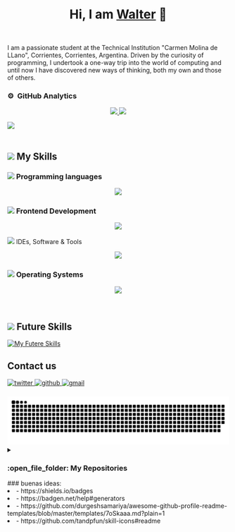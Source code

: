 <div align="center">
<h1 align="center">Hi, I am <a href="https://aristi.dev">Walter</a> 👋</h1>
</div>
<br>
<p>
  I am a passionate student at the Technical Institution "Carmen Molina de LLano", Corrientes, Corrientes, Argentina.
  Driven by the curiosity of programming, I undertook a one-way trip into the world of computing and until now I have discovered new ways of thinking, both my own and those of others.
</p>
<!--
## 🚀 About Me
- 🔭 I'm currently pursuing my Master's in Computer Science at IIT Kharagpur.
- 📝 I write in-depth, long-form articles on my website [theenthusiast.dev](https://theenthusiast.dev), accumulating over 20k views within just 2 months.
- 🌐 Proud member of the [Hackernoon Blogging Fellowship](https://hackernoon.com/), contributing to the tech community.
- ✍️ Content Writer at [freeCodeCamp](https://www.freecodecamp.org/), gearing up to share valuable insights with the global coding community.
-->

<!-- ![FiftyFrick's Stats](https://github-readme-stats.vercel.app/api?username=FiftyFrick&theme=vue-dark&show_icons=true&hide_border=true&count_private=true)-->

### ⚙️ &nbsp;GitHub Analytics

<p align="center">
<a href="https://github.com/FiftyFrick">
  <img height="180em" src="https://github-readme-stats-eight-theta.vercel.app/api?username=FiftyFrick&show_icons=true&theme=algolia&include_all_commits=true&count_private=true"/>
  <img height="180em" src="https://github-readme-stats-eight-theta.vercel.app/api/top-langs/?username=FiftyFrick&layout=compact&langs_count=8&theme=algolia"/>	
</a>
<!-- ![FiftyFrick's Stats](https://github-readme-stats.vercel.app/api?username=FiftyFrick&theme=vue-dark&show_icons=true&hide_border=true&count_private=true)-->
</p>

<!--
## My Articles
- [JavaScript Engine and Runtime Explained](https://www.freecodecamp.org/news/javascript-engine-and-runtime-explained/)
-->


<img src="https://user-images.githubusercontent.com/73097560/115834477-dbab4500-a447-11eb-908a-139a6edaec5c.gif"><br><br>

## <img src="https://media2.giphy.com/media/QssGEmpkyEOhBCb7e1/giphy.gif?cid=ecf05e47a0n3gi1bfqntqmob8g9aid1oyj2wr3ds3mg700bl&rid=giphy.gif" width ="25"><b> My Skills</b>

### <picture> <img src = "https://github.com/7oSkaaa/7oSkaaa/blob/main/Images/Programming_Languages.gif?raw=true" width = 50px>  </picture> Programming languages

<p align="center"> 
  	<a href="https://skillicons.dev">
	    <img src="https://skillicons.dev/icons?i=py,php,mysql,js,c,cpp,visualstudio" /> 
	</a>
</p>

### <picture> <img src = "https://github.com/7oSkaaa/7oSkaaa/blob/main/Images/Front_End.gif?raw=true" width = 50px>  </picture> Frontend Development
 <p align="center"> 
  	<a href="https://skillicons.dev">
	    <img src="https://skillicons.dev/icons?i=html,css,js,bootstrap,wordpress" /> 
	</a>
</p>
 <picture> <img src = "https://github.com/7oSkaaa/7oSkaaa/blob/main/Images/Software_Tools.gif?raw=true" width = 50px>  </picture> IDEs, Software & Tools
 <p align="center"> 
  	<a href="https://skillicons.dev">
	    <img src="https://skillicons.dev/icons?i=vscode,figma,stackoverflow,github,git" /> 
	</a>
</p>

 ### <picture> <img src = "https://github.com/7oSkaaa/7oSkaaa/blob/main/Images/OS.gif?raw=true" width = 50px>  </picture> Operating Systems
 <p align="center"> 
  	<a href="https://skillicons.dev">
	    <img src="https://skillicons.dev/icons?i=windows,linux,ubuntu,mint" /> 
	</a>
</p>

<br>

## <img src="https://media2.giphy.com/media/QssGEmpkyEOhBCb7e1/giphy.gif?cid=ecf05e47a0n3gi1bfqntqmob8g9aid1oyj2wr3ds3mg700bl&rid=giphy.gif" width ="25"><b> Future Skills</b>

[![My Futere Skills](https://skillicons.dev/icons?i=nodejs,angular,laravel,react,kali,kotlin,docker)](https://skillicons.dev)

<!--
<p align="center">
  <a href="https://skillicons.dev">
    <img src="https://skillicons.dev/icons?i=git,kubernetes,docker,c,vim" />
  </a>
</p>
-->
<!-- ---------------------------------------------------------------------------------------------------- -->
<!--
 ## 🏆 Achievements

- 🌟 Completed Hacktoberfest 2023 - Contributed to open source projects and celebrated the spirit of collaboration.
-->
<!--
## 📬 Get in Touch

- Connect with me on [Twitter](https://twitter.com/introvertedbot)
- Read more of my articles on [theenthusiast.dev](https://theenthusiast.dev)

Thanks for stopping by! Let's connect and explore the fascinating world of technology together. 🚀
-->

<!-- ---------------------------------------------------------------------------------------------------- -->
## Contact us
<a href="https://twitter.com/" target="_blank">
<img src=https://img.shields.io/badge/twitter-%2300acee.svg?color=1DA1F2&style=for-the-badge&logo=twitter&logoColor=white alt=twitter style="margin-bottom: 5px;" />

<a href="https://github.com/" target="_blank">
<img src=https://img.shields.io/badge/github-%2300acee.svg?color=181717&style=for-the-badge&logo=github&logoColor=white alt=github style="margin-bottom: 5px;" />

<a href="mailto:Walter-541@hotmail.com" target="_blank">
<img src=https://img.shields.io/badge/gmail-%2300acee.svg?color=EA4335&style=for-the-badge&logo=gmail&logoColor=white alt=gmail style="margin-bottom: 5px;" />

<br>
<!--
 <p align="center"> 
  	<a href="https://skillicons.dev">
	    <img src="https://skillicons.dev/icons?i=linkedin,twitter,coffeescript,telegram"/> 
	</a>
</p>
-->
<!-- ---------------------------------------------------------------------------------------------------- -->
<br>
<!--- snake -->
<div align="center">
  <img  src="https://github.com/1999AZZAR/1999AZZAR/blob/readme/resources/img/grid-snake.svg"
       alt="snake" /></a>
</div>
<!-- ---------------------------------------------------------------------------------------------------- -->
<details><summary><h3> :open_file_folder: My Repositories </h3></summary>
<div>
  <p align="center">
	<a href="https://github.com/7oSkaaa/LeetCode_DailyChallenge_2023">
      		<img src="https://github-readme-stats.vercel.app/api/pin/?username=7oSkaaa&repo=LeetCode_DailyChallenge_2023&theme=tokyonight" alt="GitHub Stats" />
    	</a>
	<a href="https://github.com/7oSkaaa/Ahmed-Hossam">
      		<img src="https://github-readme-stats.vercel.app/api/pin/?username=7oSkaaa&repo=Ahmed-Hossam&theme=tokyonight" alt="GitHub Stats" />
    	</a>
    	<a href="https://github.com/7oSkaaa/Strees_Testing">
      		<img src="https://github-readme-stats.vercel.app/api/pin/?username=7oSkaaa&repo=Strees_Testing&theme=tokyonight" alt="GitHub Stats" />
    	</a>
    	<a href="https://github.com/7oSkaaa/CP-Templates">
      		<img src="https://github-readme-stats.vercel.app/api/pin/?username=7oSkaaa&repo=CP-Templates&theme=tokyonight" alt="GitHub Stats" />
    	</a>
  </p>
</div>
</details>
<!-- ---------------------------------------------------------------------------------------------------- -->
<!--
**FiftyFrick/FiftyFrick** is a ✨ _special_ ✨ repository because its `README.md` (this file) appears on your GitHub profile.
Here are some ideas to get you started:
- 🔭 I’m currently working on ...
- 🌱 I’m currently learning ...
- 👯 I’m looking to collaborate on ...
- 🤔 I’m looking for help with ...
- 💬 Ask me about ...
- 📫 How to reach me: ...
- 😄 Pronouns: ...
- ⚡ Fun fact: ...
-->
 <!-- ---------------------------------------------------------------------------------------------------- -->
### buenas ideas:
<lu>
	<li>
		- https://shields.io/badges
	</li>
	<li>
		- https://badgen.net/help#generators
	</li>
	<li>
  		- https://github.com/durgeshsamariya/awesome-github-profile-readme-templates/blob/master/templates/7oSkaaa.md?plain=1
	</li>
	<li>
  		- https://github.com/tandpfun/skill-icons#readme
	</li>
</lu>
